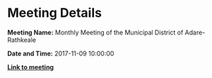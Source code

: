 # Meeting Details

**Meeting Name:** Monthly Meeting of the Municipal District of Adare-Rathkeale

**Date and Time:** 2017-11-09 10:00:00

**<a href="https://www.limerick.ie/council/whats-on/monthly-meeting-municipal-district-adare-rathkeale-29" target="_blank">Link to meeting</a>**
